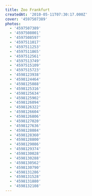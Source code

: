 ```yaml
---
title: Zoo Frankfurt
createdAt: '2010-05-11T07:30:17.000Z'
cover: '4597507389'
photos:
  - '4597507389'
  - '4597508001'
  - '4597508597'
  - '4597511017'
  - '4597511253'
  - '4597511865'
  - '4597512561'
  - '4597513749'
  - '4597515109'
  - '4597515723'
  - '4598123938'
  - '4598124464'
  - '4598125088'
  - '4598125316'
  - '4598125634'
  - '4598125902'
  - '4598126094'
  - '4598126322'
  - '4598126604'
  - '4598126806'
  - '4598127020'
  - '4598127636'
  - '4598128084'
  - '4598128360'
  - '4598128800'
  - '4598129086'
  - '4598129374'
  - '4598130028'
  - '4598130288'
  - '4598130562'
  - '4598130790'
  - '4598131286'
  - '4598131528'
  - '4598131880'
  - '4598132108'
---
```



